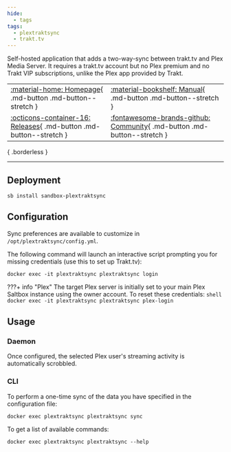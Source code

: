 ```yaml
---
hide:
  - tags
tags:
  - plextraktsync
  - trakt.tv
---
```


Self-hosted application that adds a two-way-sync between trakt.tv and Plex Media Server. It requires a trakt.tv account but no Plex premium and no Trakt VIP subscriptions, unlike the Plex app provided by Trakt.

| | |
|---|---|
| [:material-home: Homepage](https://github.com/Taxel/PlexTraktSync){ .md-button .md-button--stretch } | [:material-bookshelf: Manual](https://github.com/Taxel/PlexTraktSync/blob/main/README.md#setup){ .md-button .md-button--stretch } |
| [:octicons-container-16: Releases](https://github.com/taxel/PlexTraktSync/pkgs/container/plextraktsync){ .md-button .md-button--stretch } | [:fontawesome-brands-github: Community](https://github.com/Taxel/PlexTraktSync/discussions){ .md-button .md-button--stretch } |
{ .borderless }

---

## Deployment

``` shell
sb install sandbox-plextraktsync
```

## Configuration

Sync preferences are available to customize in `/opt/plextraktsync/config.yml`.

The following command will launch an interactive script prompting you for missing credentials (use this to set up Trakt.tv):

```shell
docker exec -it plextraktsync plextraktsync login
```

???+ info "Plex"
    The target Plex server is initially set to your main Plex Saltbox instance using the owner account. To reset these credentials:
    ```shell
    docker exec -it plextraktsync plextraktsync plex-login
    ```

## Usage

### Daemon

Once configured, the selected Plex user's streaming activity is automatically scrobbled.

### CLI

To perform a one-time sync of the data you have specified in the configuration file:

```shell
docker exec plextraktsync plextraktsync sync
```

To get a list of available commands:

```shell
docker exec plextraktsync plextraktsync --help
```
